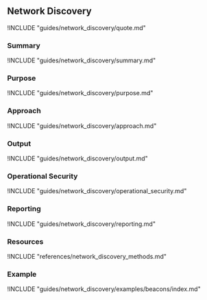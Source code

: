 ## Network Discovery

!INCLUDE "guides/network_discovery/quote.md"

### Summary

!INCLUDE "guides/network_discovery/summary.md"

### Purpose

!INCLUDE "guides/network_discovery/purpose.md"

<!--
### Baseline Skills [stub]

!INCLUDE "guides/network_discovery/baseline_skills.md"

### Preparation [stub]

!INCLUDE "guides/network_discovery/preparation.md"

### Materials Needed [stub]

!INCLUDE "guides/network_discovery/materials_needed.md"
-->

### Approach

!INCLUDE "guides/network_discovery/approach.md"

### Output

!INCLUDE "guides/network_discovery/output.md"

### Operational Security

!INCLUDE "guides/network_discovery/operational_security.md"

### Reporting

!INCLUDE "guides/network_discovery/reporting.md"

### Resources

!INCLUDE "references/network_discovery_methods.md"

### Example

!INCLUDE "guides/network_discovery/examples/beacons/index.md"

